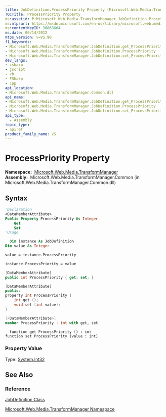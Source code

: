 ```yaml
---
title: JobDefinition.ProcessPriority Property (Microsoft.Web.Media.TransformManager)
TOCTitle: ProcessPriority Property
ms:assetid: P:Microsoft.Web.Media.TransformManager.JobDefinition.ProcessPriority
ms:mtpsurl: https://msdn.microsoft.com/en-us/library/microsoft.web.media.transformmanager.jobdefinition.processpriority(v=VS.90)
ms:contentKeyID: 36868664
ms.date: 06/14/2012
mtps_version: v=VS.90
f1_keywords:
- Microsoft.Web.Media.TransformManager.JobDefinition.get_ProcessPriority
- Microsoft.Web.Media.TransformManager.JobDefinition.ProcessPriority
- Microsoft.Web.Media.TransformManager.JobDefinition.set_ProcessPriority
dev_langs:
- csharp
- jscript
- vb
- FSharp
- cpp
api_location:
- Microsoft.Web.Media.TransformManager.Common.dll
api_name:
- Microsoft.Web.Media.TransformManager.JobDefinition.get_ProcessPriority
- Microsoft.Web.Media.TransformManager.JobDefinition.ProcessPriority
- Microsoft.Web.Media.TransformManager.JobDefinition.set_ProcessPriority
api_type:
  - Assembly
topic_type:
- apiref
product_family_name: VS
---
```


# ProcessPriority Property

**Namespace:**  [Microsoft.Web.Media.TransformManager](microsoft-web-media-transformmanager-namespace.md)  
**Assembly:**  Microsoft.Web.Media.TransformManager.Common (in Microsoft.Web.Media.TransformManager.Common.dll)

## Syntax

```vb
'Declaration
<DataMemberAttribute> _
Public Property ProcessPriority As Integer
    Get
    Set
'Usage

  Dim instance As JobDefinition
Dim value As Integer

value = instance.ProcessPriority

instance.ProcessPriority = value
```

```csharp
[DataMemberAttribute]
public int ProcessPriority { get; set; }
```

```cpp
[DataMemberAttribute]
public:
property int ProcessPriority {
    int get ();
    void set (int value);
}
```

``` fsharp
[<DataMemberAttribute>]
member ProcessPriority : int with get, set
```

```jscript
  function get ProcessPriority () : int
function set ProcessPriority (value : int)
```

### Property Value

Type: [System.Int32](https://msdn.microsoft.com/library/td2s409d)  

## See Also

### Reference

[JobDefinition Class](jobdefinition-class-microsoft-web-media-transformmanager.md)

[Microsoft.Web.Media.TransformManager Namespace](microsoft-web-media-transformmanager-namespace.md)

